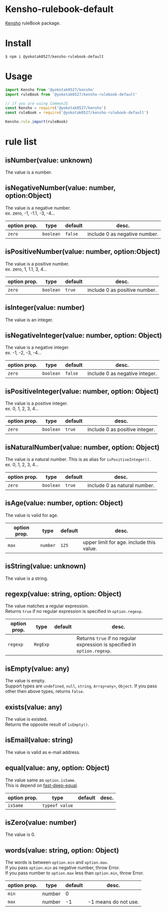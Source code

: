 # Kensho-rulebook-default

[Kensho](https://www.npmjs.com/package/@yokotak0527/kensho) ruleBook package.

# Install

```
$ npm i @yokotak0527/kensho-rulebook-default
```

# Usage

```js
import Kensho from '@yokotak0527/kensho'
import ruleBook from '@yokotak0527/kensho-rulebook-default'

// if you are using CommonJS
const Kensho = require('@yokotak0527/kensho')
const ruleBook = require('@yokotak0527/kensho-rulebook-default')

Kensho.rule.import(ruleBook)
```

# rule list

## isNumber(value: unknown)

The value is a number.

## isNegativeNumber(value: number, option:Object)

The value is a negative number.  
ex. zero, -1, -1.1, -3, -4...

| option prop. | type      | default | desc. |
|--------------|-----------|---------|-------|
| `zero`       | `boolean` | `false` | include 0 as negative number. |

## isPositiveNumber(value: number, option:Object)

The value is a positive number.  
ex. zero, 1, 1.1, 3, 4...

| option prop. | type      | default | desc. |
|--------------|-----------|---------|-------|
| `zero`       | `boolean` | `true`  | include 0 as positive number. |

## isInteger(value: number)

The value is an integer.

## isNegativeInteger(value: number, option: Object)

The value is a negative integer.  
ex. -1, -2, -3, -4...

| option prop. | type      | default | desc. |
|--------------|-----------|---------|-------|
| `zero`       | `boolean` | `false` | include 0 as negative integer. |

## isPositiveInteger(value: number, option: Object)

The value is a positive integer.  
ex. 0, 1, 2, 3, 4...

| option prop. | type      | default | desc. |
|--------------|-----------|---------|-------|
| `zero`       | `boolean` | `true`  | include 0 as positive integer. |

## isNaturalNumber(value: number, option: Object)

The value is a natural number. This is as alias for `isPositiveInteger()`.  
ex. 0, 1, 2, 3, 4...

| option prop. | type      | default | desc. |
|--------------|-----------|---------|-------|
| `zero`       | `boolean` | `true`  | include 0 as natural number. |

## isAge(value: number, option: Object)

The value is valid for age.

| option prop. | type      | default | desc. |
|--------------|-----------|---------|-------|
| `max`        | `number`  | `125`   | upper limit for age. include this value. |

## isString(value: unknown)

The value is a string.

## regexp(value: string, option: Object)

The value matches a regular expression.   
Returns `true` if no regular expression is specified in `option.regexp`.

| option prop. | type      | default | desc. |
|--------------|-----------|---------|-------|
| `regexp`     | `RegExp`  |         | Returns `true` if no regular expression is specified in `option.regexp`. |

## isEmpty(value: any)

The value is empty.  
Support types are `undefined`, `null`, `string`, `Array<any>`, `Object`.
If you pass other then above types, returns `false`.

## exists(value: any)

The value is existed.  
Returns the opposite result of `isEmpty()`.

## isEmail(value: string)

The value is valid as e-mail address.

## equal(value: any, option: Object)

The value same as `option.isSame`.  
This is depend on [fast-deep-equal](https://www.npmjs.com/package/fast-deep-equal).

| option prop. | type           | default | desc. |
|--------------|----------------|---------|-------|
| `isSame`     | `typeof value` |         |       |

## isZero(value: number)

The value is 0.

## words(value: string, option: Object)

The words is between `option.min` and `option.max`.  
If you pass `option.min` as negative number, throw Error.  
If you pass number to `option.max` less than `option.min`, throw Error.

| option prop. | type   | default | desc. |
|--------------|--------|---------|-------|
| `min`        | number | 0       |       |
| `max`        | number | -1      | -1 means do not use.  |